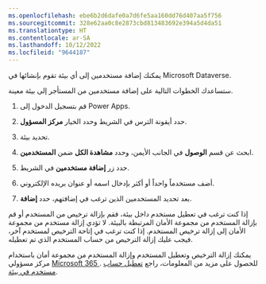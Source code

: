 ```yaml
---
ms.openlocfilehash: ebe6b2d6dafe0a7d6fe5aa160dd76d407aa5f756
ms.sourcegitcommit: 328e62aa0c8e2873cbd813483692e394a5d4da51
ms.translationtype: HT
ms.contentlocale: ar-SA
ms.lasthandoff: 10/12/2022
ms.locfileid: "9644187"
---
```

يمكنك إضافة مستخدمين إلى أي بيئة تقوم بإنشائها في Microsoft Dataverse.

ستساعدك الخطوات التالية على إضافة مستخدمين من المستأجر إلى بيئة معينة.

1. قم بتسجيل الدخول إلى Power Apps.

1. حدد أيقونة الترس في الشريط وحدد الخيار **مركز المسؤول**.

1. تحديد بيئة.

1. ابحث عن قسم **الوصول** في الجانب الأيمن، وحدد **مشاهدة الكل** ضمن  **المستخدمين**.

1. حدد زر **إضافة مستخدمين** في الشريط.

1. أضف مستخدماً واحداً أو أكثر بإدخال اسمه أو عنوان بريده الإلكتروني.

1. بعد تحديد المستخدمين الذين ترغب في إضافتهم، حدد **إضافة**.

إذا كنت ترغب في تعطيل مستخدم داخل بيئة، فقم بإزالة ترخيص من المستخدم أو قم بإزالة المستخدم من مجموعة الأمان المرتبطة بالبيئة. لا تؤدي إزالة مستخدم من مجموعة الأمان إلى إزالة ترخيص المستخدم. إذا كنت ترغب في إتاحة الترخيص لمستخدم آخر، فيجب عليك إزالة الترخيص من حساب المستخدم الذي تم تعطيله.

يمكنك إزالة الترخيص وتعطيل المستخدم وإزالة المستخدم من مجموعة أمان باستخدام مركز مسؤولي [Microsoft 365 ](https://admin.microsoft.com/?azureportal=true). للحصول على مزيد من المعلومات، راجع [تعطيل حساب مستخدم في بيئة](/power-platform/admin/create-users-assign-online-security-roles?azure-portal=true#disable-a-user-account-in-an-environment).
